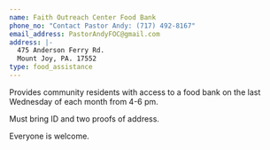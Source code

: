 ```yaml
---
name: Faith Outreach Center Food Bank
phone_no: "Contact Pastor Andy: (717) 492-8167"
email_address: PastorAndyFOC@gmail.com
address: |-
  475 Anderson Ferry Rd.
  Mount Joy, PA. 17552
type: food_assistance
---
```

Provides community residents with access to a food bank on the last Wednesday of each month from 4-6 pm. 

Must bring ID and two proofs of address. 

Everyone is welcome.